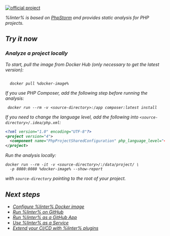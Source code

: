 [//]: # (title: Qodana for PHP)

[![official project](https://jb.gg/badges/official-flat-square.svg)](https://confluence.jetbrains.com/display/ALL/JetBrains+on+GitHub)

<note>
<p>
<include src="lib_qd.xml" include-id="eap-warning">
<var name="product" value="Qodana PHP"/>
</include>
</p>
</note>

<var name="linter" value="Qodana PHP"/>

%linter% is based on [PhpStorm](https://www.jetbrains.com/phpstorm/) and provides static analysis for PHP projects.

## Try it now

### Analyze a project locally

To start, pull the image from Docker Hub (only necessary to get the latest version):

<var name="docker-image" value="jetbrains/qodana-php"/>

<code style="block" lang="shell">
  docker pull %docker-image%
</code>

If you use PHP Composer, add the following step before running the analysis:

```shell
 docker run --rm -v <source-directory>:/app composer:latest install
```

If you need to change the language level, add the following into `<source-directory>/.idea/php.xml`:

```xml
<?xml version="1.0" encoding="UTF-8"?>
<project version="4">
  <component name="PhpProjectSharedConfiguration" php_language_level="<desired level>" />
</project>
```

Run the analysis locally:

```shell
docker run --rm -it -v <source-directory>/:/data/project/ \ 
  -p 8080:8080 %docker-image% --show-report
```

with `source-directory` pointing to the root of your project.

<p>
<include src="lib_qd.xml" include-id="show-report-command-explanation"/>
</p>

## Next steps

- <a href="qodana-intellij-docker-readme.md">Configure %linter% Docker image</a>
- <a href="qodana-intellij-github-action.md">Run %linter% on GitHub</a>
- <a href="qodana-intellij-github-application.md">Run %linter% as a GitHub App</a>
- <a href="service.md">Use %linter% as a Service</a>
- <a href="ci.md">Extend your CI/CD with %linter% plugins</a>